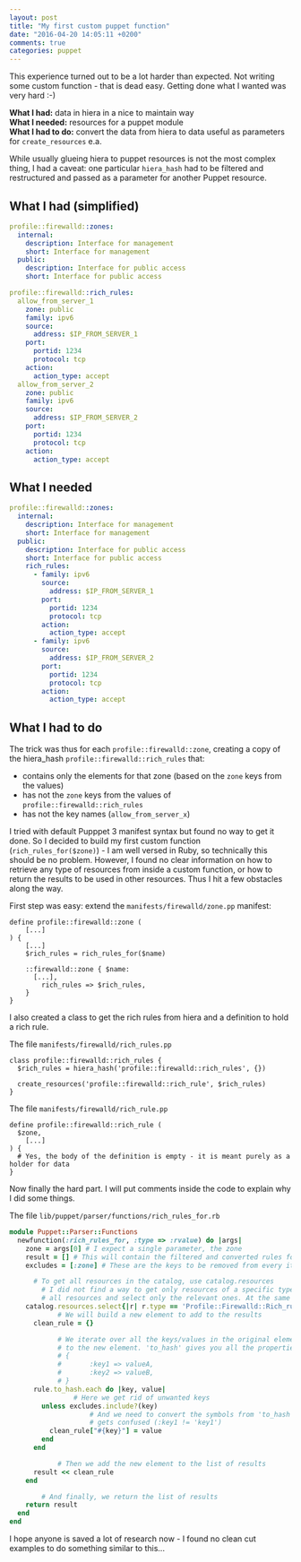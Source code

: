 ```yaml
---
layout: post
title: "My first custom puppet function"
date: "2016-04-20 14:05:11 +0200"
comments: true
categories: puppet
---
```


This experience turned out to be a lot harder than expected. Not writing some custom function - that is dead easy. Getting done what I wanted was very hard :-)

**What I had:** data in hiera in a nice to maintain way  
**What I needed:** resources for a puppet module  
**What I had to do:** convert the data from hiera to data useful as parameters for `create_resources` e.a.

While usually glueing hiera to puppet resources is not the most complex thing, I had a caveat: one particular `hiera_hash` had to be filtered and restructured and passed as a parameter for another Puppet resource.

## What I had (simplified)

```yaml
profile::firewalld::zones:
  internal:
    description: Interface for management
    short: Interface for management
  public:
    description: Interface for public access
    short: Interface for public access

profile::firewalld::rich_rules:
  allow_from_server_1
    zone: public
    family: ipv6
    source:
      address: $IP_FROM_SERVER_1
    port:
      portid: 1234
      protocol: tcp
    action:
      action_type: accept
  allow_from_server_2
    zone: public
    family: ipv6
    source:
      address: $IP_FROM_SERVER_2
    port:
      portid: 1234
      protocol: tcp
    action:
      action_type: accept
```

## What I needed

```yaml
profile::firewalld::zones:
  internal:
    description: Interface for management
    short: Interface for management
  public:
    description: Interface for public access
    short: Interface for public access
    rich_rules:
      - family: ipv6
        source:
          address: $IP_FROM_SERVER_1
        port:
          portid: 1234
          protocol: tcp
        action:
          action_type: accept
      - family: ipv6
        source:
          address: $IP_FROM_SERVER_2
        port:
          portid: 1234
          protocol: tcp
        action:
          action_type: accept
```

## What I had to do

The trick was thus for each `profile::firewalld::zone`, creating a copy of the hiera_hash `profile::firewalld::rich_rules` that:

* contains only the elements for that zone (based on the `zone` keys from the values)
* has not the `zone` keys from the values of `profile::firewalld::rich_rules`
* has not the key names (`allow_from_server_x`)

I tried with default Pupppet 3 manifest syntax but found no way to get it done. So I decided to build my first custom function (`rich_rules_for($zone)`) - I am well versed in Ruby, so technically this should be no problem. However, I found no clear information on how to retrieve any type of resources from inside a custom function, or how to return the results to be used in other resources. Thus I hit a few obstacles along the way.

First step was easy: extend the `manifests/firewalld/zone.pp` manifest:

```puppet
define profile::firewalld::zone (
	[...]
) {
	[...]
	$rich_rules = rich_rules_for($name)

	::firewalld::zone { $name:
	  [...],
		rich_rules => $rich_rules,
	}
}
```

I also created a class to get the rich rules from hiera and a definition to hold a rich rule.

The file `manifests/firewalld/rich_rules.pp`

```puppet
class profile::firewalld::rich_rules {
  $rich_rules = hiera_hash('profile::firewalld::rich_rules', {})

  create_resources('profile::firewalld::rich_rule', $rich_rules)
}
```

The file `manifests/firewalld/rich_rule.pp`

```puppet
define profile::firewalld::rich_rule (
  $zone,
	[...]
) {
  # Yes, the body of the definition is empty - it is meant purely as a holder for data
}
```

Now finally the hard part. I will put comments inside the code to explain why I did some things.

The file `lib/puppet/parser/functions/rich_rules_for.rb`

```ruby
module Puppet::Parser::Functions
  newfunction(:rich_rules_for, :type => :rvalue) do |args|
    zone = args[0] # I expect a single parameter, the zone
    result = [] # This will contain the filtered and converted rules for the zone
    excludes = [:zone] # These are the keys to be removed from every item

	  # To get all resources in the catalog, use catalog.resources
		# I did not find a way to get only resources of a specific type, so I had to 'manually' filter
		# all resources and select only the relevant ones. At the same time, I could filter for the zone.
    catalog.resources.select{|r| r.type == 'Profile::Firewalld::Rich_rule' and r['zone'] == zone}.each do |rule|
			# We will build a new element to add to the results
      clean_rule = {}

			# We iterate over all the keys/values in the original element and decide whether/how to add it
			# to the new element. 'to_hash' gives you all the properties from the manifest or from hiera as a hash:
			# {
			#		:key1 => valueA,
			#		:key2 => valueB,
			# }
      rule.to_hash.each do |key, value|
				# Here we get rid of unwanted keys
        unless excludes.include?(key)
					# And we need to convert the symbols from 'to_hash' to strings again, otherwise the puppet provider
					# gets confused (:key1 != 'key1')
          clean_rule["#{key}"] = value
        end
      end

			# Then we add the new element to the list of results
      result << clean_rule
    end

		# And finally, we return the list of results
    return result
  end
end
```

I hope anyone is saved a lot of research now - I found no clean cut examples to do something similar to this...
